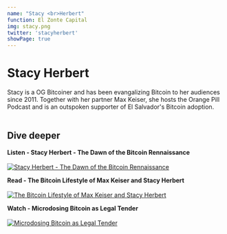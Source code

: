 ```yaml
---
name: "Stacy <br>Herbert"
function: El Zonte Capital
img: stacy.png
twitter: 'stacyherbert'
showPage: true
---
```


# Stacy Herbert

Stacy is a OG Bitcoiner and has been evangalizing Bitcoin to her audiences since 2011. Together with her partner Max Keiser, she hosts the Orange Pill Podcast and is an outspoken supporter of El Salvador's Bitcoin adoption.
<br><br>




## Dive deeper


<div class="grid grid-cols-1 md:grid-cols-2 gap-5">
<div class="p-3 my-2">

**Listen - Stacy Herbert - The Dawn of the Bitcoin Rennaissance** <br><br>
[ ![Stacy Herbert - The Dawn of the Bitcoin Rennaissance](/2022/content/bernard_citizenbitcoin.png)](https://citizenbitcoin.world/episodes/stacy-herbert-the-dawn-of-the-bitcoin-renaissance/)
</div>

<div class="p-3 my-2">

**Read - The Bitcoin Lifestyle of Max Keiser and Stacy Herbert** <br><br>
[ ![The Bitcoin Lifestyle of Max Keiser and Stacy Herbert](/2022/content/stacy_bm.png)](https://bitcoinmagazine.com/culture/max-keiser-stacy-herbert-bitcoin-lifestyle/)
</div>

<div class="p-3 my-2">

**Watch - Microdosing Bitcoin as Legal Tender** <br><br>
[ ![Microdosing Bitcoin as Legal Tender](/2022/content/orangepill.png)](https://www.youtube.com/watch?v=JV3M-2pkYBw/)
</div>

</div>

<br>
